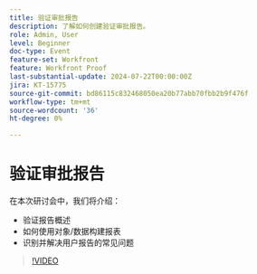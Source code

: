 ```yaml
---
title: 验证审批报告
description: 了解如何创建验证审批报告。
role: Admin, User
level: Beginner
doc-type: Event
feature-set: Workfront
feature: Workfront Proof
last-substantial-update: 2024-07-22T00:00:00Z
jira: KT-15775
source-git-commit: bd86115c832468050ea20b77abb70fbb2b9f476f
workflow-type: tm+mt
source-wordcount: '36'
ht-degree: 0%

---
```


# 验证审批报告

在本次研讨会中，我们将介绍：

* 验证报告概述
* 如何使用对象/数据构建报表
* 识别并解决用户报告的常见问题

>[!VIDEO](https://video.tv.adobe.com/v/3430509/?learn=on)

